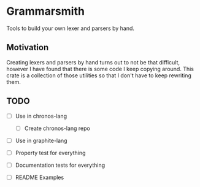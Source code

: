 # Grammarsmith

Tools to build your own lexer and parsers by hand.

## Motivation

Creating lexers and parsers by hand turns out to not be that difficult, however I have found that there is some code I keep copying around.
This crate is a collection of those utilities so that I don't have to keep rewriting them.


## TODO

- [ ] Use in chronos-lang
    - [ ] Create chronos-lang repo
- [ ] Use in graphite-lang
- [ ] Property test for everything
- [ ] Documentation tests for everything
- [ ] README Examples

